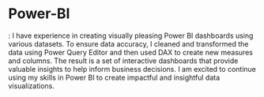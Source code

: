 # Power-BI
: I have experience in creating visually pleasing Power BI dashboards using various datasets. To ensure data accuracy, I cleaned and transformed the data using Power Query Editor and then used DAX to create new measures and columns. The result is a set of interactive dashboards that provide valuable insights to help inform business decisions. I am excited to continue using my skills in Power BI to create impactful and insightful data visualizations.
